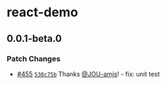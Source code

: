 # react-demo

## 0.0.1-beta.0

### Patch Changes

- [#455](https://github.com/alovajs/alova/pull/455) [`530c75b`](https://github.com/alovajs/alova/commit/530c75bc6ffd907518a24bcd70f1880c21b5a521) Thanks [@JOU-amjs](https://github.com/JOU-amjs)! - fix: unit test
